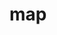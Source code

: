 # map
<head>
 
<meta http-equiv="Content-Type" content="text/html; charset=UTF-8" />
<title>Mapa</title>
<script src="http://code.jquery.com/jquery-1.11.0.min.js"></script>
<link href="http://api.tiles.mapbox.com/mapbox.js/v1.5.0/mapbox.css" media="screen, print" rel="stylesheet">
<script src="http://api.tiles.mapbox.com/mapbox.js/v1.5.0/mapbox.js"></script>
<style type="text/css">
/* paste CSS below this line */
#map {
  width:400px;
  height:400px;
}
</style>
</head>
<body>
<!-- paste HTML below this line -->
<div id="map"></div> 
<script type="text/javascript">
// paste JavaScript below this line
// 1817 map attribution
var attribution_1817 = 'Map image from <a href="http://maps.nypl.org/warper">NYPL Map Warper</a>';
 
// 1817 tile set with attribution
var nyc_1817 = L.tileLayer(  'http://maps.nypl.org/warper/maps/tile/15128/{z}/{x}/{y}.png' , { attribution: attribution_1817 } );
 
// 2014 tile set attribution
var attribution_2014 = 'Map data &copy; <a href="http://openstreetmap.org">OpenStreetMap</a> contributors, Imagery © <a href="http://mapbox.com">Mapbox</a>';

// 2014 tile set using MapBox ID (replace with your own)
var nyc_2014 = L.tileLayer( 'https://{s}.tiles.mapbox.com/v3/{id}/{z}/{x}/{y}.png',{id: 'examples.map-20v6611k',attribution: attribution_2014});
 
// create the map with the default the tileset
var map = L.map('map', {layers:nyc_1817});
 
// create a variable to hold all tile sets and name them so we can use it for the toggler
var baseMaps = {
  "New York 2014": nyc_2014,
  "New York 1817": nyc_1817
};

// the geojson as it comes from the text document
var geostring = '{"type":"FeatureCollection","features":[{"type":"Feature","properties":{"marker-color":"#7e7e7e","marker-size":"medium","marker-symbol":"","Name":"Josiah R. Brady","Address":"18 Jay St","Occupation":"Architect"},"geometry":{"type":"Point","coordinates":[-74.00991976261139,40.71781037496519]}},{"type":"Feature","properties":{"marker-color":"#7e7e7e","marker-size":"medium","marker-symbol":"","Name":"William Bridges","Address":"47 Walker St","Occupation":"Architect and City Surveyor"},"geometry":{"type":"Point","coordinates":[-74.00368630886078,40.718936609188304]}},{"type":"Feature","properties":{"marker-color":"#7e7e7e","marker-size":"medium","marker-symbol":"","Name":"Samuel Clark","Address":"Corner of Elm (Lafayette) and Grand","Occupation":"Architect"},"geometry":{"type":"Point","coordinates":[-73.99900585412979,40.71987376790721]}},{"type":"Feature","properties":{"marker-color":"#7e7e7e","marker-size":"medium","marker-symbol":"","Name":"John J. Holland","Address":"45 Sugarloaf St (Franklin)","Occupation":"Artist and Architect"},"geometry":{"type":"Point","coordinates":[-74.00242030620575,40.71675527543749]}},{"type":"Feature","properties":{"marker-color":"#7e7e7e","marker-size":"medium","marker-symbol":"","Name":"Edward Probyn","Address":"12 Vandewater St","Occupation":"Architect and Builder"},"geometry":{"type":"Point","coordinates":[-74.0022325515747,40.71073539932408]}},{"type":"Feature","properties":{"marker-color":"#7e7e7e","marker-size":"medium","marker-symbol":"","Name":"Ezra Weeks","Address":"16 Harrison St","Occupation":"Architect"},"geometry":{"type":"Point","coordinates":[-74.00968104600906,40.71889595124461]}},{"type":"Feature","properties":{"marker-color":"#7e7e7e","marker-size":"medium","marker-symbol":"","Name":"John McComb","Address":"Bowery-hill","Occupation":"Architect"},"geometry":{"type":"Point","coordinates":[-74.00618076324463,40.708295578231315]}},{"type":"Feature","properties":{"marker-color":"#7e7e7e","marker-size":"medium","marker-symbol":"","Name":"Josiah R. Brady","Address":"18 Jay St","Occupation":"Architect"},"geometry":{"type":"Point","coordinates":[-74.00991976261139,40.71781037496519]}},{"type":"Feature","properties":{"marker-color":"#7e7e7e","marker-size":"medium","marker-symbol":"","Name":"William Bridges","Address":"47 Walker St","Occupation":"Architect and City Surveyor"},"geometry":{"type":"Point","coordinates":[-74.00368630886078,40.718936609188304]}},{"type":"Feature","properties":{"marker-color":"#7e7e7e","marker-size":"medium","marker-symbol":"","Name":"Samuel Clark","Address":"Corner of Elm (Lafayette) and Grand","Occupation":"Architect"},"geometry":{"type":"Point","coordinates":[-73.99900585412979,40.71987376790721]}},{"type":"Feature","properties":{"marker-color":"#7e7e7e","marker-size":"medium","marker-symbol":"","Name":"John J. Holland","Address":"45 Sugarloaf St (Franklin)","Occupation":"Artist and Architect"},"geometry":{"type":"Point","coordinates":[-74.00242030620575,40.71675527543749]}},{"type":"Feature","properties":{"marker-color":"#7e7e7e","marker-size":"medium","marker-symbol":"","Name":"Edward Probyn","Address":"12 Vandewater St","Occupation":"Architect and Builder"},"geometry":{"type":"Point","coordinates":[ -74.0022325515747,40.71073539932408]}},{"type":"Feature","properties":{"marker-color":"#7e7e7e","marker-size":"medium","marker-symbol":"","Name":"Ezra Weeks","Address":"16 Harrison St","Occupation":"Architect"},"geometry":{"type":"Point","coordinates":[-74.00968104600906,40.71889595124461]}},{"type":"Feature","properties":{"marker-color":"#7e7e7e","marker-size":"medium","marker-symbol":"","Name":"John McComb","Address":"Bowery-hill","Occupation":"Architect"},"geometry":{"type":"Point","coordinates":[-74.00618076324463,40.708295578231315]}}]}';


// parse the geojson string to a proper json structure
var geodata = JSON.parse(geostring);
 
// now make it understandable by leaflet
var geolayer = L.geoJson(geodata, {onEachFeature: showPopup});
 
// add the points to the map
geolayer.addTo(map);
 
// zoom the map to the bounds of the points
map.fitBounds(geolayer.getBounds());

// a data layers variable for the toggler
var overlays = {
    "Architects": geolayer
}
// add the tile set switcher control
L.control.layers(baseMaps, overlays).addTo(map);
function showPopup(feature, layer) {
  var key, val;
  var content = [];
  for (key in feature.properties) {
    val = feature.properties[key];
    content.push("<strong>" + key + ":</strong> " + val);
  }
  layer.bindPopup(content.join("<br />"));
}



</script>
</body>
</html>


